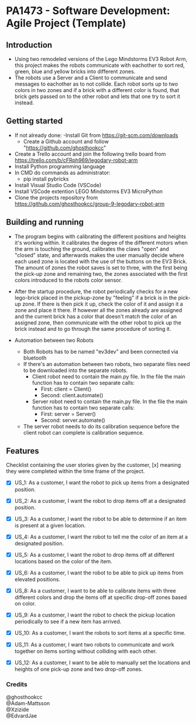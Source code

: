 # PA1473 - Software Development: Agile Project (Template)

## Introduction
- Using two remodeled versions of the Lego Mindstorms EV3 Robot Arm, this project makes the robots communicate with eachother to sort red, green, blue and yellow bricks into different zones.
- The robots use a Server and a Client to communicate and send messages to eachother as to not collide. Each robot sorts up to two colors in two zones and if a brick with a different color is found, that brick gets passed on to the other robot and lets that one try to sort it instead.

## Getting started
- If not already done:
	-Install Git from https://git-scm.com/downloads
	- Create a Github account and follow "https://github.com/ghosthookcc"
- Create a Trello account and join the following trello board from https://trello.com/b/cFRph969/legodary-robot-arm
- Install Python programming language
- In CMD do commands as administrator:
	- pip install pybricks
- Install Visual Studio Code (VSCode)
- Install VSCode extention LEGO Mindstorms EV3 MicroPython
- Clone the projects repository from https://github.com/ghosthookcc/group-9-legodary-robot-arm

## Building and running
- The program begins with calibrating the different positions and heights it's working within. It calibrates the degree of the different motors when the arm is touching the ground, calibrates the claws "open" and "closed" state, and afterwards makes the user manually decide where each used zone is located with the use of the buttons on the EV3 Brick. The amount of zones the robot saves is set to three, with the first being the pick-up zone and remaining two, the zones associated with the first colors introduced to the robots color sensor.
- After the startup procedure, the robot periodically checks for a new lego-brick placed in the pickup-zone by "feeling" if a brick is in the pick-up zone. If there is then pick it up, check the color of it and assign it a zone and place it there. If however all the zones already are assigned and the current brick has a color that doesn't match the color of an assigned zone, then communicate with the other robot to pick up the brick instead and to go through the same procedure of sorting it.

- Automation between two Robots
	- Both Robots has to be named "ev3dev" and been connected via bluetooth
	- If there's an automation between two robots, two separate files need to be downloaded into the separate robots.
		- Client robot need to contain the main.py file. In the file the main function has to contain two separate calls:
			- First: client = Client()
			- Second: client.automate()
		- Server robot need to contain the main.py file. In the file the main function has to contain two separate calls:
			- First: server = Server()
			- Second: server.automate()
	- The server robot needs to do its calibration sequence before the client robot can complete is calibration sequence.


## Features
Checklist containing the user stories given by the customer, [x] meaning they were completed within the time frame of the project.

- [x] US_1: As a customer, I want the robot to pick up items from a designated position.
- [x] US_2: As a customer, I want the robot to drop items off at a designated position.
- [x] US_3: As a customer, I want the robot to be able to determine if an item is present at a given location.
- [x] US_4: As a customer, I want the robot to tell me the color of an item at a designated position.
- [x] US_5: As a customer, I want the robot to drop items off at different locations based on the color of the item.
- [x] US_6: As a customer, I want the robot to be able to pick up items from elevated positions.
- [x] US_8: As a customer, I want to be able to calibrate items with three different colors and drop the items off at specific drop-off zones based on color.
- [x] US_9: As a customer, I want the robot to check the pickup location periodically to see if a new item has arrived.
- [x] US_10: As a customer, I want the robots to sort items at a specific time.
- [x] US_11: As a customer, I want two robots to communicate and work together on items sorting without colliding with each other.
- [x] US_12: As a customer, I want to be able to manually set the locations and heights of one pick-up zone and two drop-off zones. 


### Credits
@ghosthookcc<br/>
@Adam-Mattsson<br/>
@Xzizide<br/>
@EdvardJae<br/>
